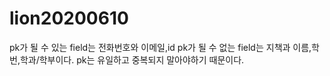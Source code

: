 # lion20200610

pk가 될 수 있는 field는 전화번호와 이메일,id
pk가 될 수 없는 field는 지책과 이름,학번,학과/학부이다.
pk는 유일하고 중복되지 말아야하기 때문이다.